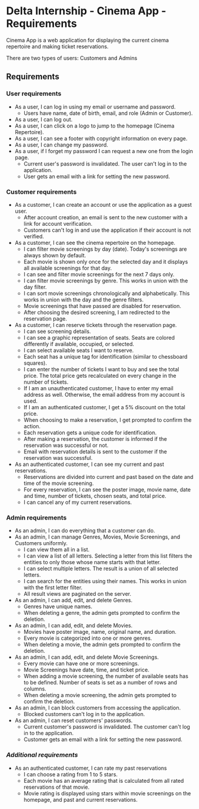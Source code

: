 # Delta Internship - Cinema App - Requirements

Cinema App is a web application for displaying the current cinema repertoire and making ticket reservations.

There are two types of users: Customers and Admins

## Requirements

### User requirements
- As a user, I can log in using my email or username and password.
    - Users have name, date of birth, email, and role (Admin or Customer).
- As a user, I can log out.
- As a user, I can click on a logo to jump to the homepage (Cinema Repertoire).
- As a user, I can see a footer with copyright information on every page.
- As a user, I can change my password.
- As a user, if I forget my password I can request a new one from the login page.
    - Current user's password is invalidated. The user can't log in to the application.
    - User gets an email with a link for setting the new password.

### Customer requirements
- As a customer, I can create an account or use the application as a guest user.
    - After account creation, an email is sent to the new customer with a link for account verification.
    - Customers can't log in and use the application if their account is not verified.
- As a customer, I can see the cinema repertoire on the homepage.
    - I can filter movie screenings by day (date). Today's screenings are always shown by default.
    - Each movie is shown only once for the selected day and it displays all available screenings for that day.
    - I can see and filter movie screenings for the next 7 days only.
    - I can filter movie screenings by genre. This works in union with the day filter.
    - I can sort movie screenings chronologically and alphabetically. This works in union with the day and the genre filters.
    - Movie screenings that have passed are disabled for reservation.
    - After choosing the desired screening, I am redirected to the reservation page.
- As a customer, I can reserve tickets through the reservation page.
    - I can see screening details.
    - I can see a graphic representation of seats. Seats are colored differently if available, occupied, or selected.
    - I can select available seats I want to reserve.
    - Each seat has a unique tag for identification (similar to chessboard squares).
    - I can enter the number of tickets I want to buy and see the total price. The total price gets recalculated on every change in the number of tickets.
    - If I am an unauthenticated customer, I have to enter my email address as well. Otherwise, the email address from my account is used.
    - If I am an authenticated customer, I get a 5% discount on the total price.
    - When choosing to make a reservation, I get prompted to confirm the action.
    - Each reservation gets a unique code for identification.
    - After making a reservation, the customer is informed if the reservation was successful or not.
    - Email with reservation details is sent to the customer if the reservation was successful.
- As an authenticated customer, I can see my current and past reservations.
    - Reservations are divided into current and past based on the date and time of the movie screening.
    - For every reservation, I can see the poster image, movie name, date and time, number of tickets, chosen seats, and total price.
    - I can cancel any of my current reservations.

### Admin requirements
- As an admin, I can do everything that a customer can do.
- As an admin, I can manage Genres, Movies, Movie Screenings, and Customers uniformly.
    - I can view them all in a list.
    - I can view a list of all letters. Selecting a letter from this list filters the entities to only those whose name starts with that letter.
    - I can select multiple letters. The result is a union of all selected letters.
    - I can search for the entities using their names. This works in union with the first letter filter.
    - All result views are paginated on the server.
- As an admin, I can add, edit, and delete Genres.
    - Genres have unique names.
    - When deleting a genre, the admin gets prompted to confirm the deletion.
- As an admin, I can add, edit, and delete Movies.
    - Movies have poster image, name, original name, and duration.
    - Every movie is categorized into one or more genres.
    - When deleting a movie, the admin gets prompted to confirm the deletion.
- As an admin, I can add, edit, and delete Movie Screenings.
    - Every movie can have one or more screenings.
    - Movie Screenings have date, time, and ticket price.
    - When adding a movie screening, the number of available seats has to be defined. Number of seats is set as a number of rows and columns.
    - When deleting a movie screening, the admin gets prompted to confirm the deletion.
- As an admin, I can block customers from accessing the application.
    - Blocked customers can't log in to the application.
- As an admin, I can reset customers' passwords.
    - Current customer's password is invalidated. The customer can't log in to the application.
    - Customer gets an email with a link for setting the new password.

### _Additional requirements_
- As an authenticated customer, I can rate my past reservations
    - I can choose a rating from 1 to 5 stars.
    - Each movie has an average rating that is calculated from all rated reservations of that movie.
    - Movie rating is displayed using stars within movie screenings on the homepage, and past and current reservations.

